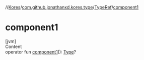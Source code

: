 //[Kores](../../index.md)/[com.github.jonathanxd.kores.type](../index.md)/[TypeRef](index.md)/[component1](component1.md)



# component1  
[jvm]  
Content  
operator fun [component1](component1.md)(): [Type](https://docs.oracle.com/javase/8/docs/api/java/lang/reflect/Type.html)?  



